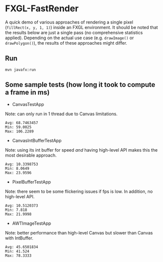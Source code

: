 # FXGL-FastRender
A quick demo of various approaches of rendering a single pixel (`fillRect(x, y, 1, 1)`) inside an FXGL environment.
It should be noted that the results below are just a single pass (no comprehensive statistics applied). Depending on the actual use case (e.g. `drawImage()` or `drawPolygon()`), the results of these approaches might differ.

## Run

```
mvn javafx:run
```

## Some sample tests (how long it took to compute a frame in ms)

- CanvasTestApp

Note: can only run in 1 thread due to Canvas limitations.

```
Avg: 68.7463457
Min: 59.0025
Max: 106.2289
```

- CanvasIntBufferTestApp

Note: using its int buffer for speed _and_ having high-level API makes this the most desirable approach.

```
Avg: 10.3398753
Min: 8.0649
Max: 23.9596
```

- PixelBufferTestApp

Note: there seem to be some flickering issues if fps is low. In addition, no high-level API.

```
Avg: 10.5120373
Min: 7.818
Max: 21.9998
```

- AWTImageTestApp

Note: better performance than high-level Canvas but slower than Canvas with IntBuffer.

```
Avg: 45.6501834
Min: 41.524
Max: 78.3333
```
